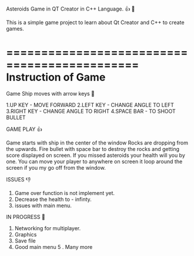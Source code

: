 Asteroids Game in QT Creator in C++ Language. 👍 💯 

This is a simple game project to learn about Qt Creator and C++ to create games.

=============================================
Instruction of Game 
============================================
Game Ship moves with arrow keys 🔢  

1.UP KEY - MOVE FORWARD 
2.LEFT KEY - CHANGE ANGLE TO LEFT
3.RIGHT KEY - CHANGE ANGLE TO RIGHT
4.SPACE BAR - TO SHOOT BULLET 

GAME PLAY 👍 

Game starts with ship in the center of the window Rocks are dropping from the upwards. 
Fire bullet with space bar to destroy the rocks and getting score displayed on screen.
If you missed asteroids your health will you by one. 
You can move your player to anywhere on screen it loop around the screen if you my go off from the window.


ISSUES 👎 

1. Game over function is not implement yet.
2. Decrease the health to - infinty.
3. issues with main menu.

IN PROGRESS 🎱 
1. Networking for multiplayer.
2. Graphics 
3. Save file
4. Good main menu 
5 . Many more 

